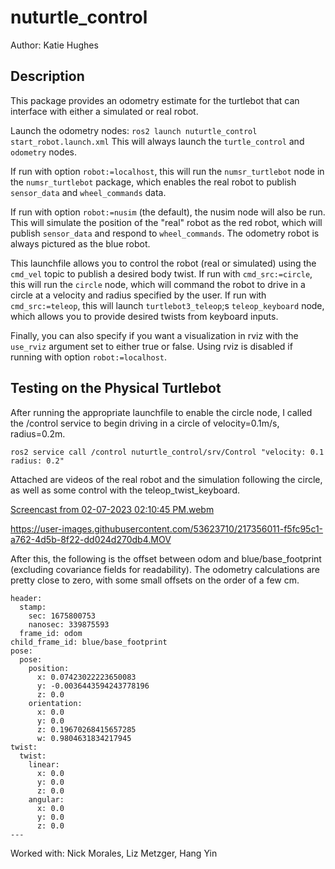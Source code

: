 # nuturtle_control
Author: Katie Hughes

## Description

This package provides an odometry estimate for the turtlebot that can interface with either a simulated or real robot.

Launch the odometry nodes: 
`ros2 launch nuturtle_control start_robot.launch.xml`
This will always launch the `turtle_control` and `odometry` nodes.

If run with option `robot:=localhost`, this will run the `numsr_turtlebot` node in the `numsr_turtlebot` package, which enables the real robot to publish `sensor_data` and `wheel_commands` data. 

If run with option `robot:=nusim` (the default), the nusim node will also be run. This will simulate the position of the "real" robot as the red robot, which will publish `sensor_data` and respond to `wheel_commands`. The odometry robot is always pictured as the blue robot.

This launchfile allows you to control the robot (real or simulated) using the `cmd_vel` topic to publish a desired body twist. If run with `cmd_src:=circle`, this will run the `circle` node, which will command the robot to drive in a circle at a velocity and radius specified by the user. If run with `cmd_src:=teleop`, this will launch `turtlebot3_teleop`;s `teleop_keyboard` node, which allows you to provide desired twists from keyboard inputs.

Finally, you can also specify if you want a visualization in rviz with the `use_rviz` argument set to either true or false. Using rviz is disabled if running with option `robot:=localhost`.


## Testing on the Physical Turtlebot

After running the appropriate launchfile to enable the circle node, I called the /control service to begin driving in a circle of velocity=0.1m/s, radius=0.2m.

```
ros2 service call /control nuturtle_control/srv/Control "velocity: 0.1
radius: 0.2" 

```

Attached are videos of the real robot and the simulation following the circle, as well as some control with the teleop_twist_keyboard.

[Screencast from 02-07-2023 02:10:45 PM.webm](https://user-images.githubusercontent.com/53623710/217355056-224986ab-f284-460a-ac51-71d3b78edb90.webm)

https://user-images.githubusercontent.com/53623710/217356011-f5fc95c1-a762-4d5b-8f22-dd024d270db4.MOV


After this, the following is the offset between odom and blue/base_footprint (excluding covariance fields for readability). The odometry calculations are pretty close to zero, with some small offsets on the order of a few cm. 
```
header:
  stamp:
    sec: 1675800753
    nanosec: 339875593
  frame_id: odom
child_frame_id: blue/base_footprint
pose:
  pose:
    position:
      x: 0.07423022223650083
      y: -0.0036443594243778196
      z: 0.0
    orientation:
      x: 0.0
      y: 0.0
      z: 0.19670268415657285
      w: 0.9804631834217945
twist:
  twist:
    linear:
      x: 0.0
      y: 0.0
      z: 0.0
    angular:
      x: 0.0
      y: 0.0
      z: 0.0
---

```

Worked with: Nick Morales, Liz Metzger, Hang Yin